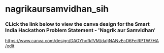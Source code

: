 # nagrikaursamvidhan_sih
### CLick the link below to view the canva design for the Smart India Hackathon Problem Statement - 'Nagrik aur Samvidhan'
https://www.canva.com/design/DAGYhofkfVM/datjNANvEcD6FeiRPTW7HA/edit
